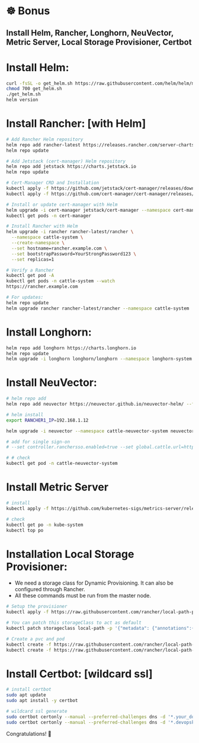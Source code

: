 # ☸️ Bonus
## Install Helm, Rancher, Longhorn, NeuVector, Metric Server, Local Storage Provisioner, Certbot

# Install Helm:
```bash
curl -fsSL -o get_helm.sh https://raw.githubusercontent.com/helm/helm/main/scripts/get-helm-3
chmod 700 get_helm.sh
./get_helm.sh
helm version
```
# Install Rancher: [with Helm]
```bash
# Add Rancher Helm repository
helm repo add rancher-latest https://releases.rancher.com/server-charts/latest
helm repo update

# Add Jetstack (cert-manager) Helm repository
helm repo add jetstack https://charts.jetstack.io
helm repo update

# Cert-Manager CRD and Installation
kubectl apply -f https://github.com/jetstack/cert-manager/releases/download/v1.13.0/cert-manager.crds.yaml
kubectl apply -f https://github.com/cert-manager/cert-manager/releases/download/v1.13.0/cert-manager.yaml

# Install or update cert-manager with Helm
helm upgrade -i cert-manager jetstack/cert-manager --namespace cert-manager --create-namespace
kubectl get pods -n cert-manager

# Install Rancher with Helm
helm upgrade -i rancher rancher-latest/rancher \
  --namespace cattle-system \
  --create-namespace \
  --set hostname=rancher.example.com \
  --set bootstrapPassword=YourStrongPassword123 \
  --set replicas=1

# Verify a Rancher
kubectl get pod -A
kubectl get pods -n cattle-system --watch
https://rancher.example.com

# For updates:
helm repo update
helm upgrade rancher rancher-latest/rancher --namespace cattle-system
```
# Install Longhorn:
```bash
helm repo add longhorn https://charts.longhorn.io
helm repo update
helm upgrade -i longhorn longhorn/longhorn --namespace longhorn-system --create-namespace
```

# Install NeuVector:
```bash
# helm repo add
helm repo add neuvector https://neuvector.github.io/neuvector-helm/ --force-update

# helm install 
export RANCHER1_IP=192.168.1.12

helm upgrade -i neuvector --namespace cattle-neuvector-system neuvector/core --create-namespace --set manager.svc.type=ClusterIP --set controller.pvc.enabled=true --set controller.pvc.capacity=500Mi --set manager.ingress.enabled=true --set manager.ingress.host=neuvector.$RANCHER1_IP.sslip.io --set manager.ingress.tls=true 

# add for single sign-on
# --set controller.ranchersso.enabled=true --set global.cattle.url=https://rancher.$RANCHER1_IP.sslip.io

# # check
kubectl get pod -n cattle-neuvector-system
```
# Install Metric Server
``` bash
# install
kubectl apply -f https://github.com/kubernetes-sigs/metrics-server/releases/download/v0.5.0/components.yaml

# check
kubectl get po -n kube-system
kubectl top po

```

# Installation Local Storage Provisioner:
- We need a storage class for Dynamic Provisioning. It can also be configured through Rancher.
- All these commands must be run from the master node.
```bash
# Setup the provisioner
kubectl apply -f https://raw.githubusercontent.com/rancher/local-path-provisioner/v0.0.23/deploy/local-path-storage.yaml

# You can patch this storageClass to act as default
kubectl patch storageclass local-path -p '{"metadata": {"annotations":{"storageclass.kubernetes.io/is-default-class":"true"}}}'

# Create a pvc and pod
kubectl create -f https://raw.githubusercontent.com/rancher/local-path-provisioner/master/examples/pvc/pvc.yaml
kubectl create -f https://raw.githubusercontent.com/rancher/local-path-provisioner/master/examples/pod/pod.yaml
```

# Install Certbot: [wildcard ssl]
``` bash
# install certbot
sudo apt update 
sudo apt install -y certbot

# wildcard ssl generate
sudo certbot certonly --manual --preferred-challenges dns -d '*.your_domain.com'
sudo certbot certonly --manual --preferred-challenges dns -d '*.devopskings.com.tr'

```

Congratulations! 🎉
